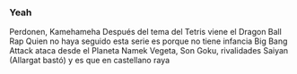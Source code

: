 ### Yeah
Perdonen, Kamehameha
Después del tema del Tetris viene el Dragon Ball Rap
Quien no haya seguido esta serie es porque no tiene infancia
Big Bang Attack ataca desde el Planeta Namek
Vegeta, Son Goku, rivalidades Saiyan
(Allargat bastó) y es que en castellano raya

<!--
**BennyAlexCGgithub/BennyAlexCGgithub** is a ✨ _special_ ✨ repository because its `README.md` (this file) appears on your GitHub profile.

Here are some ideas to get you started:

- 🔭 I’m currently working on ...
- 🌱 I’m currently learning ...
- 👯 I’m looking to collaborate on ...
- 🤔 I’m looking for help with ...
- 💬 Ask me about ...
- 📫 How to reach me: ...
- 😄 Pronouns: ...
- ⚡ Fun fact: ...
-->
